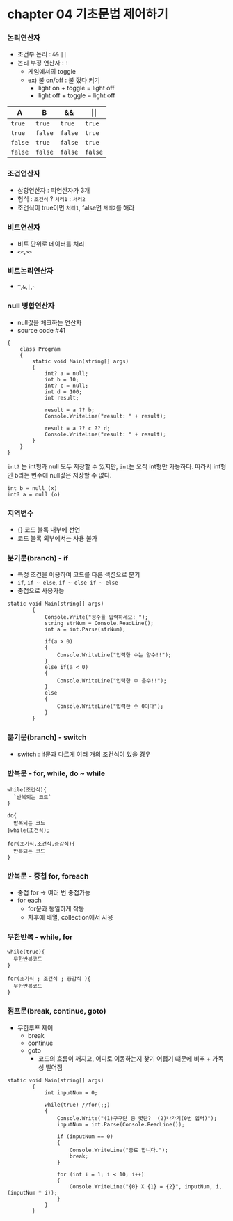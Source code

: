 # chapter 04 기초문법 제어하기
### 논리연산자
- 조건부 논리 : `&&` `||`
- 논리 부정 연산자 : `!`
  - 게임에서의 toggle
  - ex) 불 on/off : 불 껐다 켜기
    - light on  + toggle = light off
    - light off + toggle = light off

|A|B|&#38;&#38;|&#124;&#124;|
|------|---|---|-----|
|`true` | `true` | `true`|`true`|
|`true` | `false` | `false`|`true`|
|`false` | `true` | `false`|`true`|
|`false` | `false` | `false`|`false`|
### 조건연산자
- 삼항연산자 : 피연산자가 3개
- 형식 : `조건식` ? `처리1` : `처리2` 
- 조건식이 true이면 `처리1`, false면 `처리2`를 해라
### 비트연산자
- 비트 단위로 데이터를 처리
- `<<`,`>>`
### 비트논리연산자
- `^`,`&`,`|`,`~`
### null 병합연산자
- null값을 체크하는 연산자
- source code #41
```namespace _041_Operator_null
{
    class Program
    {
        static void Main(string[] args)
        {
            int? a = null;
            int b = 10;
            int? c = null;
            int d = 100;
            int result;

            result = a ?? b;
            Console.WriteLine("result: " + result);

            result = a ?? c ?? d;
            Console.WriteLine("result: " + result);
        }
    }
}
```
`int?` 는 int형과 null 모두 저장할 수 있지만, `int`는 오직 int형만 가능하다. 따라서 int형인 b라는 변수에 null값은 저장할 수 없다. 
```
int b = null (x)
int? a = null (o)
```
### 지역변수
- {} 코드 블록 내부에 선언
- 코드 블록 외부에서는 사용 불가
### 분기문(branch) - if
- 특정 조건을 이용하여 코드를 다른 섹션으로 분기
- `if`, `if ~ else`, `if ~ else if ~ else`
- 중첩으로 사용가능
```
static void Main(string[] args)
        {
            Console.Write("정수를 입력하세요: ");
            string strNum = Console.ReadLine();
            int a = int.Parse(strNum);

            if(a > 0)
            {
                Console.WriteLine("입력한 수는 양수!!");
            } 
            else if(a < 0)
            {
                Console.WriteLine("입력한 수 음수!!");
            }
            else
            {
                Console.WriteLine("입력한 수 0이다");
            }
        }
```


### 분기문(branch) - switch
- switch : if문과 다르게 여러 개의 조건식이 있을 경우
### 반복문 - for, while, do ~ while
```
while(조건식){
  `반복되는 코드`
}

do{
  반복되는 코드
}while(조건식);

for(초기식,조건식,증감식){
  반복되는 코드
}
```
### 반복문 - 중첩 for, foreach
- 중첩 for -> 여러 번 중첩가능
- for each
  - for문과 동일하게 작동
  - 차후에 배열, collection에서 사용 
### 무한반복 - while, for
``` 
while(true){
  무한반복코드
}
```
```
for(초기식 ; 조건식 ; 증감식 ){
  무한반복코드
}
```
### 점프문(break, continue, goto)
- 무한루프 제어
  - break
  - continue
  - goto 
    - 코드의 흐름이 깨지고, 어디로 이동하는지 찾기 어렵기 떄문에 비추 + 가독성 떨어짐
```
static void Main(string[] args)
        {
            int inputNum = 0;

            while(true) //for(;;)
            {
                Console.Write("(1)구구단 중 몇단?  (2)나가기(0번 입력)");
                inputNum = int.Parse(Console.ReadLine());

                if (inputNum == 0)
                {
                    Console.WriteLine("종료 합니다.");
                    break;
                }

                for (int i = 1; i < 10; i++)
                {
                    Console.WriteLine("{0} X {1} = {2}", inputNum, i, (inputNum * i));
                }
            }
        }
```
